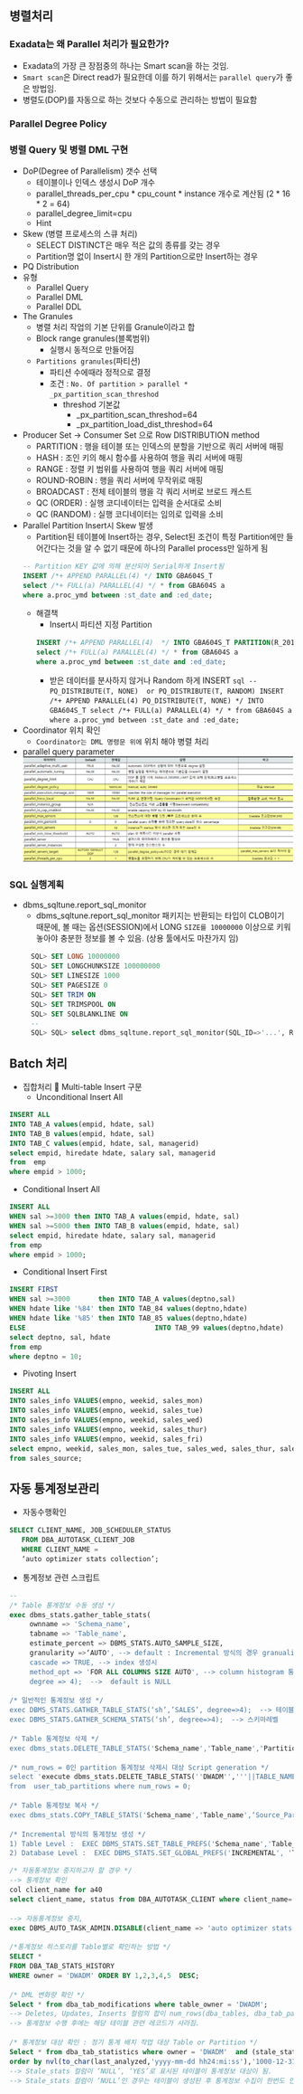 ## 병렬처리  
### Exadata는 왜 Parallel 처리가 필요한가?
* Exadata의 가장 큰 장점중의 하나는 Smart scan을 하는 것임.
* ``Smart scan``은 Direct read가 필요한데 이를 하기 위해서는 ``parallel query``가 좋은 방법임.
* 병렬도(DOP)를 자동으로 하는 것보다 수동으로 관리하는 방법이 필요함
### Parallel Degree Policy
### 병렬 Query 및 병렬 DML 구현
* DoP(Degree of Parallelism) 갯수 선택
  * 테이블이나 인덱스 생성시 DoP 개수
  * parallel_threads_per_cpu * cpu_count * instance 개수로 계산됨 (2 * 16 * 2 = 64)
  * parallel_degree_limit=cpu
  * Hint
* Skew (병렬 프로세스의 스큐 처리)
  * SELECT DISTINCT은 매우 적은 값의 종류를 갖는 경우
  * Partition명 없이 Insert시 한 개의 Partition으로만 Insert하는 경우
* PQ Distribution
* 유형
  * Parallel Query
  * Parallel DML
  * Parallel DDL
* The Granules 
  * 병렬 처리 작업의 기본 단위를 Granule이라고 합
  * Block range granules(블록범위)
    * 실행시 동적으로 만들어짐
  * ``Partitions granules``(파티션)
    * 파티션 수에때라 정적으로 결정
    * 조건 : ``No. Of partition > parallel * _px_partition_scan_threshod `` 
      * threshod 기본값
        * _px_partition_scan_threshod=64
        * _px_partition_load_dist_threshod=64
* Producer Set -> Consumer Set 으로 Row DISTRIBUTION method
  * PARTITION : 행을 테이블 또는 인덱스의 분할을 기반으로 쿼리 서버에 매핑
  * HASH : 조인 키의 해시 함수를 사용하여 행을 쿼리 서버에 매핑
  * RANGE : 정렬 키 범위를 사용하여 행을 쿼리 서버에 매핑
  * ROUND-ROBIN : 행을 쿼리 서버에 무작위로 매핑
  * BROADCAST : 전체 테이블의 행을 각 쿼리 서버로 브로드 캐스트
  * QC (ORDER) : 실행 코디네이터는 입력을 순서대로 소비
  * QC (RANDOM) : 실행 코디네이터는 임의로 입력을 소비
* Parallel Partition Insert시 Skew 발생
  * Partition된 테이블에 Insert하는 경우, Select된 조건이 특정 Partition에만 들어간다는 것을 알 수 없기 때문에 하나의 Parallel process만 일하게 됨
   ```sql
   -- Partition KEY 값에 의해 분산되어 Serial하게 Insert됨
   INSERT /*+ APPEND PARALLEL(4) */ INTO GBA604S_T
   select /*+ FULL(a) PARALLEL(4) */ * from GBA604S a 
   where a.proc_ymd between :st_date and :ed_date;
   ```
     * 해결책
       * Insert시 파티션 지정 Partition
       ```sql
       INSERT /*+ APPEND PARALLEL(4)  */ INTO GBA604S_T PARTITION(R_201007)
       select /*+ FULL(a) PARALLEL(4) */ * from GBA604S a
       where a.proc_ymd between :st_date and :ed_date;
       ```
       * 받은 데이터를 분사하지 않거나 Random 하게 INSERT 
      ```sql
      --  PQ_DISTRIBUTE(T, NONE)  or PQ_DISTRIBUTE(T, RANDOM)
      INSERT /*+ APPEND PARALLEL(4) PQ_DISTRIBUTE(T, NONE) */ INTO GBA604S_T
      select /*+ FULL(a) PARALLEL(4) */ * from GBA604S a
      where a.proc_ymd between :st_date and :ed_date;
      ```
* Coordinator 위치 확인
  * ``Coordinator는 DML 명령문 위에`` 위치 해야 병렬 처리
* parallel query parameter
 ![pq params](img/exadata_pq.png)
### SQL 실행계획
* dbms_sqltune.report_sql_monitor
  * dbms_sqltune.report_sql_monitor 패키지는 반환되는 타입이 CLOB이기 때문에, 볼 때는 옵션(SESSION)에서 LONG ```SIZE를 10000000``` 이상으로 키워 놓아야 충분한 정보를 볼 수 있음. (상용 툴에서도 마찬가지 임)
   ```sql
     SQL> SET LONG 10000000
     SQL> SET LONGCHUNKSIZE 100000000
     SQL> SET LINESIZE 1000
     SQL> SET PAGESIZE 0
     SQL> SET TRIM ON
     SQL> SET TRIMSPOOL ON
     SQL> SET SQLBLANKLINE ON
     --
     SQL> SQL> select dbms_sqltune.report_sql_monitor(SQL_ID=>'...', REPORT_LEVEL=>'ALL', TYPE=>'TEXT') report from dual;   
   ```

## Batch 처리
* 집합처리  Multi-table Insert 구문
  * Unconditional Insert All
```sql
INSERT ALL
INTO TAB_A values(empid, hdate, sal)
INTO TAB_B values(empid, hdate, sal)
INTO TAB_C values(empid, hdate, sal, managerid)
select empid, hiredate hdate, salary sal, managerid
from  emp
where empid > 1000;
```
   *  Conditional Insert All
```sql
INSERT ALL
WHEN sal >=3000 then INTO TAB_A values(empid, hdate, sal)
WHEN sal >=5000 then INTO TAB_B values(empid, hdate, sal)
select empid, hiredate hdate, salary sal, managerid
from emp
where empid > 1000;
```
   * Conditional Insert First 
```sql
INSERT FIRST
WHEN sal >=3000       then INTO TAB_A values(deptno,sal)
WHEN hdate like '%84' then INTO TAB_84 values(deptno,hdate)
WHEN hdate like '%85' then INTO TAB_85 values(deptno,hdate)
ELSE                                INTO TAB_99 values(deptno,hdate)
select deptno, sal, hdate 
from emp
where deptno = 10;
```
   * Pivoting Insert
```sql
INSERT ALL
INTO sales_info VALUES(empno, weekid, sales_mon)
INTO sales_info VALUES(empno, weekid, sales_tue)
INTO sales_info VALUES(empno, weekid, sales_wed)
INTO sales_info VALUES(empno, weekid, sales_thur)
INTO sales_info VALUES(empno, weekid, sales_fri)
select empno, weekid, sales_mon, sales_tue, sales_wed, sales_thur, sales_fri
from sales_source;
```
## 자동 통계정보관리
*  자동수행확인
```sql
SELECT CLIENT_NAME, JOB_SCHEDULER_STATUS
   FROM DBA_AUTOTASK_CLIENT_JOB  
   WHERE CLIENT_NAME =
   ‘auto optimizer stats collection’;
```
* 통계정보 관련 스크립트

```sql
--
/* Table 통계정보 수동 생성 */
exec dbms_stats.gather_table_stats(
     ownname => 'Schema_name', 
     tabname => 'Table_name', 
     estimate_percent => DBMS_STATS.AUTO_SAMPLE_SIZE,
     granularity =>‘AUTO', --> default : Incremental 방식의 경우 granuality가 ‘GLOBAL and PARTITION’으로 수행되며 Partition Type에 따라 결정됨.
     cascade => TRUE, --> index 생성시
     method_opt => 'FOR ALL COLUMNS SIZE AUTO', --> column histogram 통계(NDV, Cardinality)
     degree => 4);  -->  default is NULL

/* 일반적인 통계정보 생성 */
exec DBMS_STATS.GATHER_TABLE_STATS(‘sh’,’SALES’, degree=>4);  --> 테이블레벨
exec DBMS_STATS.GATHER_SCHEMA_STATS(‘sh’, degree=>4);  --> 스키마레벨

/* Table 통계정보 삭제 */
exec dbms_stats.DELETE_TABLE_STATS('Schema_name','Table_name','Partition_name');

/* num_rows = 0인 partition 통계정보 삭제시 대상 Script generation */
select 'execute dbms_stats.DELETE_TABLE_STATS(''DWADM'','''||TABLE_NAME||''','''||PARTITION_NAME||''');'
from  user_tab_partitions where num_rows = 0;

/* Table 통계정보 복사 */
exec dbms_stats.COPY_TABLE_STATS('Schema_name','Table_name',‘Source_Partition‘,’Target_partition’,1, NULL,FALSE);

/* Incremental 방식의 통계정보 생성 */
1) Table Level :  EXEC DBMS_STATS.SET_TABLE_PREFS('Schema_name','Table_name', 'INCREMENTAL', 'TRUE');
2) Database Level :  EXEC DBMS_STATS.SET_GLOBAL_PREFS('INCREMENTAL', 'TRUE');
```

```sql
/* 자동통계정보 중지하고자 할 경우 */
--> 통계정보 확인
col client_name for a40
select client_name, status from DBA_AUTOTASK_CLIENT where client_name='auto optimizer stats collection';

--> 자동통계정보 중지,
exec DBMS_AUTO_TASK_ADMIN.DISABLE(client_name => 'auto optimizer stats collection', operation => NULL, window_name => NULL);

/*통계정보 히스토리를 Table별로 확인하는 방법 */
SELECT *
FROM DBA_TAB_STATS_HISTORY
WHERE owner = 'DWADM' ORDER BY 1,2,3,4,5  DESC;

/* DML 변화량 확인 */
Select * from dba_tab_modifications where table_owner = 'DWADM';
--> Deletes, Updates, Inserts 컬럼의 합이 num_rows(dba_tables, dba_tab_partitions, dba_tab_statistics)의 10% 이상시 통계정보 대상
--> 통계정보 수행 후에는 해당 테이블 관련 레코드가 사라짐.

/* 통계정보 대상 확인 : 정기 통계 배치 작업 대상 Table or Partition */
Select * from dba_tab_statistics where owner = 'DWADM'  and (stale_stats = 'YES' or stale_stats is null)
order by nvl(to_char(last_analyzed,'yyyy-mm-dd hh24:mi:ss'),'1000-12-31 23:59:59') desc;
--> Stale_stats 컬럼이 ‘NULL’, ‘YES’로 표시된 테이블이 통계정보 대상이 됨.
--> Stale_stats 컬럼이 ‘NULL’인 경우는 테이블이 생성된 후 통계정보 수집이 한번도 안된 경우임.
```
